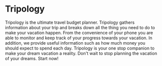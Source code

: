 # Tripology

Tripology is the ultimate travel budget planner. Tripology gathers information about your trip and breaks down all the thing you need to do to make your vacation happen. From the convenience of your phone you are able to monitor and keep track of your progress towards your vacation. In addition, we provide useful information such as how much money you should expect to spend each day. Tripology is your one stop companion to make your dream vacation a reality. Don't wait to stop planning the vacation of your dreams. Start now!
